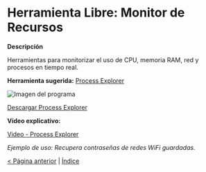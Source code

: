 # Herramienta Libre: Monitor de Recursos

**Descripción**

Herramientas para monitorizar el uso de CPU, memoria RAM, red y procesos en tiempo real.

**Herramienta sugerida:**  [Process Explorer](https://docs.microsoft.com/en-us/sysinternals/downloads/process-explorer)

![Imagen del programa](https://img.youtube.com/vi/5_AZ9G6HP0c/0.jpg)

[Descargar Process Explorer](https://download.sysinternals.com/files/ProcessExplorer.zip)

**Vídeo explicativo:**

  [Video - Process Explorer](https://www.youtube.com/watch?v=5_AZ9G6HP0c)

_Ejemplo de uso: Recupera contraseñas de redes WiFi guardadas._

[< Página anterior](https://github.com/josemurillorajo/Kit-de-herramientas-basicas/blob/main/4.%20Recuperaci%C3%B3n%20de%20contrase%C3%B1as.md) | [Índice](https://github.com/josemurillorajo/Kit-de-herramientas-basicas/blob/main/README.md)